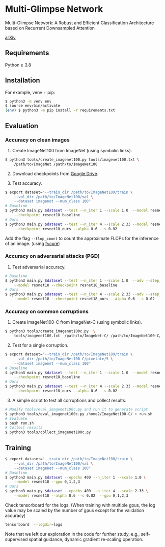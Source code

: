 # Multi-Glimpse Network

Multi-Glimpse Network: A Robust and Efficient Classification Architecture based on Recurrent Downsampled Attention

[arXiv](https://arxiv.org/abs/2111.02018)

## Requirements

Python ≥ 3.8

## Installation

For example, venv + pip:
```bash
$ python3 -m venv env
$ source env/bin/activate
(env) $ python3 -m pip install -r requirements.txt
```

## Evaluation

### Accuracy on clean images

1. Create ImageNet100 from ImageNet (using symbolic links).

```bash
$ python3 tools/create_imagenet100.py tools/imagenet100.txt \
    /path/to/ImageNet /path/to/ImageNet100
```

2. Download checkpoints from [Google Drive](https://drive.google.com/drive/folders/1CeRILtCRKkJsNbxsUhO07Ni5b-gIDD7f?usp=sharing).

3. Test accuracy.

```bash
$ export dataset="--train_dir /path/to/ImageNet100/train \
    --val_dir /path/to/ImageNet100/val \
    --dataset imagenet --num_class 100"
# Baseline
$ python3 main.py $dataset --test --n_iter 1 --scale 1.0  --model resnet18 \
    --checkpoint resnet18_baseline
# Ours
$ python3 main.py $dataset --test --n_iter 4 --scale 2.33 --model resnet18 \
    --checkpoint resnet18_ours --alpha 0.6 --s 0.02
```

Add the flag `--flop_count` to count the approximate FLOPs for the inference of an image. (using [fvcore](https://github.com/facebookresearch/fvcore))

<div style="page-break-after: always;"></div>

### Accuracy on adversarial attacks (PGD)

1. Test adversarial accuracy.

```bash
# Baseline
$ python3 main.py $dataset --test --n_iter 1 --scale 1.0  --adv --step_k 10 \
    --model resnet18 --checkpoint resnet18_baseline
# Ours
$ python3 main.py $dataset --test --n_iter 4 --scale 2.33 --adv --step_k 10 \
    --model resnet18 --checkpoint resnet18_ours --alpha 0.6 --s 0.02
```

### Accuracy on common corruptions

1. Create ImageNet100-C from ImageNet-C (using symbolic links).

```bash
$ python3 tools/create_imagenet100c.py  \
    tools/imagenet100.txt  /path/to/ImageNet-C/ /path/to/ImageNet100-C/
```

2. Test for a single corruption.

```bash
$ export dataset="--train_dir /path/to/ImageNet100/train \
    --val_dir /path/to/ImageNet100-C/pixelate/5 \
    --dataset imagenet --num_class 100"
# Baseline
$ python3 main.py $dataset --test --n_iter 1 --scale 1.0  --model resnet18 \
    --checkpoint resnet18_baseline
# Ours
$ python3 main.py $dataset --test --n_iter 4 --scale 2.33 --model resnet18 \
    --checkpoint resnet18_ours --alpha 0.6 --s 0.02
```

3. A simple script to test all corruptions and collect results.

```bash
# Modify tools/eval_imagenet100c.py and run it to generate script
$ python3 tools/eval_imagenet100c.py /home2/ImageNet100-C/ > run.sh
# Evaluate
$ bash run.sh
# Collect results
$ python3 tools/collect_imagenet100c.py
```


<div style="page-break-after: always;"></div>

## Training


```bash
$ export dataset="--train_dir /path/to/ImageNet100/train \
    --val_dir /path/to/ImageNet100/val \
    --dataset imagenet --num_class 100"
# Baseline
$ python3 main.py $dataset --epochs 400 --n_iter 1 --scale 1.0 \
    --model resnet18 --gpu 0,1,2,3
# Ours
$ python3 main.py $dataset --epochs 400 --n_iter 4 --scale 2.33 \
    --model resnet18 --alpha 0.6 --s 0.02  --gpu 0,1,2,3
```

Check tensorboard for the logs. (When training with multiple gpus, the log value may be scaled by the number of gpus except for the validation accuracy)

```bash
tensorboard  --logdir=logs
```



Note that we left our exploration in the code for further study, e.g., self-supervised spatial guidance, dynamic gradient re-scaling operation.
